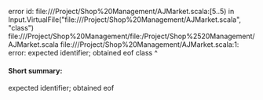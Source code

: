 error id: file://<HOME>/Project/Shop%20Management/AJMarket.scala:[5..5) in Input.VirtualFile("file://<HOME>/Project/Shop%20Management/AJMarket.scala", "class")
file://<HOME>/Project/Shop%20Management/file:<HOME>/Project/Shop%2520Management/AJMarket.scala
file://<HOME>/Project/Shop%20Management/AJMarket.scala:1: error: expected identifier; obtained eof
class
     ^
#### Short summary: 

expected identifier; obtained eof